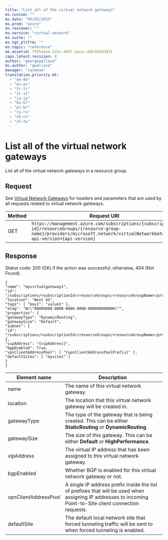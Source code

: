 ```yaml
---
title: "List all of the virtual network gateways"
ms.custom: ""
ms.date: "05/03/2015"
ms.prod: "azure"
ms.reviewer: ""
ms.service: "virtual-network"
ms.suite: ""
ms.tgt_pltfrm: ""
ms.topic: "reference"
ms.assetid: 7fb5aae4-125c-4b67-aaca-cb9c5b9d3911
caps.latest.revision: 4
author: "georgewallace"
ms.author: "gwallace"
manager: "carmonm"
translation.priority.mt: 
  - "de-de"
  - "es-es"
  - "fr-fr"
  - "it-it"
  - "ja-jp"
  - "ko-kr"
  - "pt-br"
  - "ru-ru"
  - "zh-cn"
  - "zh-tw"
---
```

# List all of the virtual network gateways
List all of the virtual network gateways in a resource group.  
  
## Request  
 See [Virtual Network Gateways](../NetworkGatewayREST/virtual-network-gateways.md) for headers and parameters that are used by all requests related to virtual network gateways.  
  
|Method|Request URI|  
|------------|-----------------|  
|GET|`https://management.azure.com/subscriptions/{subscription-id}/resourceGroups/{resource-group-name}/providers/microsoft.network/virtualNetworkGateways?api-version={api-version}`|  
  
## Response  
 Status code: 200 (OK) if the action was successful; otherwise, 404 (Not Found).  
  
```  
{  
"name": "myvirtualgateway1",  
"id": "/subscriptions/<subscriptionId>/resourceGroups/<resourceGroupName>/providers/microsoft.network/virtualNetworkGateways/myvirtualgateway1",  
"location": "West US",  
"tags": { "key1": "value1" },  
"etag": "W/\"00000000-0000-0000-0000-000000000000\"",  
"properties": {  
"gatewayType": "DynamicRouting",  
"gatewaySize": "Default",  
"subnet": {  
"id": "/subscriptions/<subscriptionId>/resourceGroups/<resourceGroupName>/providers/microsoft.network/virtualNetworks/<virtualNetworkName>/subnets/subnet1"  
},  
"vipAddress": "{vipAddress}",  
"bgpEnabled": True,  
"vpnClientAddressPool": [ "{vpnClientAddressPoolPrefix}" ],  
"defaultSites": [ "mysite1" ]  
}  
}  
```  
  
|Element name|Description|  
|------------------|-----------------|  
|name|The name of this virtual network gateway.|  
|location|The location that this virtual network gateway will be created in.|  
|gatewayType|The type of the gateway that is being created. This can be either **StaticRouting** or **DynamicRouting**.|  
|gatewaySize|The size of this gateway. This can be either **Default** or **HighPerformance**.|  
|vipAddress|The virtual IP address that has been assigned to this virtual network gateway.|  
|bgpEnabled|Whether BGP is enabled for this virtual network gateway or not.|  
|vpnClientAddressPool|A single IP address prefix inside the list of prefixes that will be used when assigning IP addresses to incoming Point-to-Site client connection requests.|  
|defaultSite|The default local network site that forced tunneling traffic will be sent to when forced tunneling is enabled.|